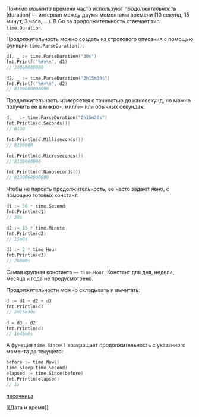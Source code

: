 Помимо _момента_ времени часто используют _продолжительность_ (duration) — интервал между двумя моментами времени (10 секунд, 15 минут, 3 часа, ...). В Go за продолжительность отвечает тип `time.Duration`.

Продолжительность можно создать из строкового описания с помощью функции `time.ParseDuration()`:

```go
d1, _ := time.ParseDuration("30s")
fmt.Printf("%#v\n", d1)
// 30000000000

d2, _ := time.ParseDuration("2h15m30s")
fmt.Printf("%#v\n", d2)
// 8130000000000
```

Продолжительность измеряется с точностью до наносекунд, но можно получить ее в микро-, милли- или обычных секундах:

```go
d, _ := time.ParseDuration("2h15m30s")
fmt.Println(d.Seconds())
// 8130

fmt.Println(d.Milliseconds())
// 8130000

fmt.Println(d.Microseconds())
// 8130000000

fmt.Println(d.Nanoseconds())
// 8130000000000
```

Чтобы не парсить продолжительность, ее часто задают явно, с помощью готовых констант:

```go
d1 := 30 * time.Second
fmt.Println(d1)
// 30s

d2 := 15 * time.Minute
fmt.Println(d2)
// 15m0s

d3 := 2 * time.Hour
fmt.Println(d3)
// 2h0m0s
```

Самая крупная константа — `time.Hour`. Констант для дня, недели, месяца и года не предусмотрено.

Продолжительности можно складывать и вычитать:

```go
d := d1 + d2 + d3
fmt.Println(d)
// 2h15m30s

d = d3 - d2
fmt.Println(d)
// 1h45m0s
```

А функция `time.Since()` возвращает продолжительность с указанного момента до текущего:

```go
before := time.Now()
time.Sleep(time.Second)
elapsed := time.Since(before)
fmt.Println(elapsed)
// 1s
```

[песочница](https://go.dev/play/p/IlYxCXIpexl)

[[Дата и время]]